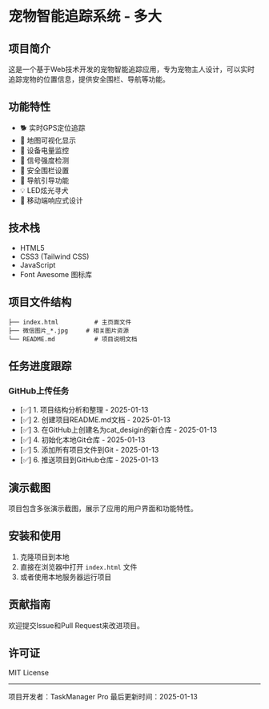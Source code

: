 # 宠物智能追踪系统 - 多大

## 项目简介
这是一个基于Web技术开发的宠物智能追踪应用，专为宠物主人设计，可以实时追踪宠物的位置信息，提供安全围栏、导航等功能。

## 功能特性
- 🐕 实时GPS定位追踪
- 📍 地图可视化显示
- 🔋 设备电量监控
- 📶 信号强度检测
- 🚨 安全围栏设置
- 🧭 导航引导功能
- 💡 LED炫光寻犬
- 📱 移动端响应式设计

## 技术栈
- HTML5
- CSS3 (Tailwind CSS)
- JavaScript
- Font Awesome 图标库

## 项目文件结构
```
├── index.html          # 主页面文件
├── 微信图片_*.jpg     # 相关图片资源
└── README.md           # 项目说明文档
```

## 任务进度跟踪

### GitHub上传任务
- [✅] 1. 项目结构分析和整理 - 2025-01-13
- [✅] 2. 创建项目README.md文档 - 2025-01-13
- [✅] 3. 在GitHub上创建名为cat_desigin的新仓库 - 2025-01-13
- [✅] 4. 初始化本地Git仓库 - 2025-01-13
- [✅] 5. 添加所有项目文件到Git - 2025-01-13
- [✅] 6. 推送项目到GitHub仓库 - 2025-01-13

## 演示截图
项目包含多张演示截图，展示了应用的用户界面和功能特性。

## 安装和使用
1. 克隆项目到本地
2. 直接在浏览器中打开 `index.html` 文件
3. 或者使用本地服务器运行项目

## 贡献指南
欢迎提交Issue和Pull Request来改进项目。

## 许可证
MIT License

---
项目开发者：TaskManager Pro
最后更新时间：2025-01-13 